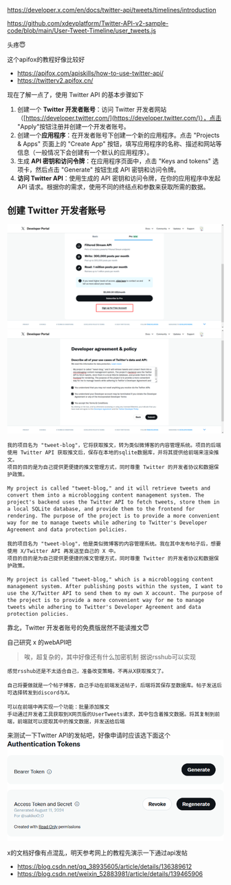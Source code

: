 https://developer.x.com/en/docs/twitter-api/tweets/timelines/introduction

https://github.com/xdevplatform/Twitter-API-v2-sample-code/blob/main/User-Tweet-Timeline/user_tweets.js

头疼😇

这个apifox的教程好像比较好
- https://apifox.com/apiskills/how-to-use-twitter-api/
- https://twitterv2.apifox.cn/

现在了解一点了，使用 Twitter API 的基本步骤如下
1. 创建一个 **Twitter 开发者账号**：访问 Twitter 开发者网站（[https://developer.twitter.com/](https://developer.twitter.com/)），点击 "Apply"按钮注册并创建一个开发者账号。  
2. 创建一个**应用程序**：在开发者账号下创建一个新的应用程序。点击 "Projects & Apps" 页面上的 "Create App" 按钮，填写应用程序的名称、描述和网站等信息（一般情况下会创建有一个默认的应用程序）。  
3. 生成 **API 密钥和访问令牌**：在应用程序页面中，点击 "Keys and tokens" 选项卡，然后点击 "Generate" 按钮生成 API 密钥和访问令牌。  
4. **访问 Twitter API**：使用生成的 API 密钥和访问令牌，在你的应用程序中发起 API 请求。根据你的需求，使用不同的终结点和参数来获取所需的数据。


## 创建 Twitter 开发者账号
![](assets/Pasted%20image%2020240811112016.png)
![](assets/Pasted%20image%2020240811112943.png)
```
我的项目名为 "tweet-blog"，它将获取推文，转为类似微博客的内容管理系统。项目的后端使用 Twitter API 获取推文后，保存在本地的sqlite数据库，并将其提供给前端来渲染推文。
项目的目的是为自己提供更便捷的推文管理方式，同时尊重 Twitter 的开发者协议和数据保护政策。

My project is called "tweet-blog," and it will retrieve tweets and convert them into a microblogging content management system. The project's backend uses the Twitter API to fetch tweets, store them in a local SQLite database, and provide them to the frontend for rendering. The purpose of the project is to provide a more convenient way for me to manage tweets while adhering to Twitter's Developer Agreement and data protection policies.

我的项目名为 "tweet-blog"，他是类似微博客的内容管理系统。我在其中发布帖子后，想要使用 X/Twitter API 再发送至自己的 X 中。
项目的目的是为自己提供更便捷的推文管理方式，同时尊重 Twitter 的开发者协议和数据保护政策。

My project is called "tweet-blog," which is a microblogging content management system. After publishing posts within the system, I want to use the X/Twitter API to send them to my own X account. The purpose of the project is to provide a more convenient way for me to manage tweets while adhering to Twitter's Developer Agreement and data protection policies.

```

靠北，Twitter 开发者账号的免费版居然不能读推文😇

自己研究 x 的webAPI吧
> 唉，超复杂的，其中好像还有什么加密机制
> 据说rsshub可以实现

```
感觉rsshub还是不太适合自己，准备改变策略，不再从X获取推文了。

自己将要做就是一个帖子博客，自己手动在前端发送帖子，后端将其保存至数据库。帖子发送后可选择转发到discord与X。

可以在前端中再实现一个功能：批量添加推文
手动通过开发者工具获取到X网页版的UserTweets请求，其中包含着推文数据。将其复制到前端，前端就可以提取其中的推文数据，并发送给后端
```

来测试一下Twitter API的发帖吧，好像申请时应该选下面这个
![](assets/Pasted%20image%2020240811174708.png)

x的文档好像有点混乱，明天参考网上的教程先演示一下通过api发帖
- https://blog.csdn.net/qq_38935605/article/details/136389612
- https://blog.csdn.net/weixin_52883981/article/details/139465906

